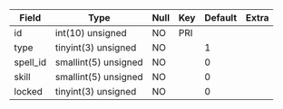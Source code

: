 **Field**|**Type**|**Null**|**Key**|**Default**|**Extra**
-----|-----|-----|-----|-----|-----
id|int(10) unsigned|NO|PRI| | 
type|tinyint(3) unsigned|NO| |1| 
spell\_id|smallint(5) unsigned|NO| |0| 
skill|smallint(5) unsigned|NO| |0| 
locked|tinyint(3) unsigned|NO| |0| 